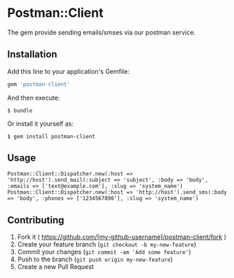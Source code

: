# Postman::Client

The gem provide sending emails/smses via our postman service.

## Installation

Add this line to your application's Gemfile:

```ruby
gem 'postman-client'
```

And then execute:

    $ bundle

Or install it yourself as:

    $ gem install postman-client

## Usage

```
Postman::Client::Dispatcher.new(:host => 'http://host').send_mail(:subject => 'subject', :body => 'body', :emails => ['text@example.com'], :slug => 'system_name')
Postman::Client::Dispatcher.new(:host => 'http://host').send_sms(:body => 'body', :phones => ['1234567890'], :slug => 'system_name')
```

## Contributing

1. Fork it ( https://github.com/[my-github-username]/postman-client/fork )
2. Create your feature branch (`git checkout -b my-new-feature`)
3. Commit your changes (`git commit -am 'Add some feature'`)
4. Push to the branch (`git push origin my-new-feature`)
5. Create a new Pull Request
